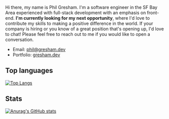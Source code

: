 Hi there, my name is Phil Gresham. I'm a software engineer in the SF Bay Area experienced with full-stack development with an emphasis on front-end.
**I'm currently looking for my next opportunity**, where I'd love to contribute my skills to making a positive difference in the world. If your company is hiring or you know of a great position that's opening up, I'd love to chat! Please feel free to reach out to me if you would like to open a conversation.

- Email: [phil@gresham.dev](mailto:phil@gresham.dev)
- Portfolio: [gresham.dev](gresham.dev)

## Top languages
[![Top Langs](https://github-readme-stats.vercel.app/api/top-langs/?username=philgresh&hide=html)](https://github.com/anuraghazra/github-readme-stats)

## Stats
[![Anurag's GitHub stats](https://github-readme-stats.vercel.app/api?username=philgresh)](https://github.com/anuraghazra/github-readme-stats)
